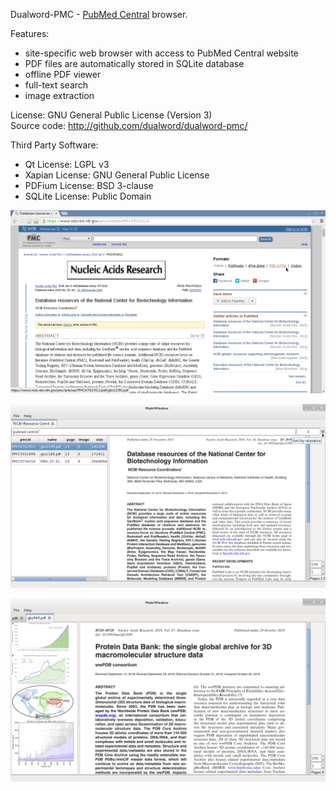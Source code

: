 Dualword-PMC - [PubMed Central](http://www.ncbi.nlm.nih.gov/pmc/) browser.

Features:
 - site-specific web browser with access to PubMed Central website
 - PDF files are automatically stored in SQLite database
 - offline PDF viewer
 - full-text search
 - image extraction
 
License: GNU General Public License (Version 3)  
Source code: http://github.com/dualword/dualword-pmc/  

Third Party Software:
 - Qt License: LGPL v3
 - Xapian License: GNU General Public License
 - PDFium License: BSD 3-clause
 - SQLite License: Public Domain
  
![Screenshot](etc/screenshot/dualword-pmc_1.png)

![Screenshot](etc/screenshot/dualword-pmc_2.png)

![Screenshot](etc/screenshot/dualword-pmc_3.png)

